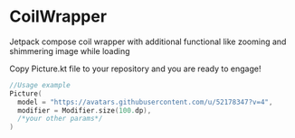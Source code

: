 # CoilWrapper
Jetpack compose coil wrapper with additional functional like zooming and shimmering image while loading

Copy Picture.kt file to your repository and you are ready to engage!

```kotlin
//Usage example
Picture(
  model = "https://avatars.githubusercontent.com/u/52178347?v=4",
  modifier = Modifier.size(100.dp),
  /*your other params*/
)
```
